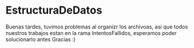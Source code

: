 # EstructuraDeDatos
Buenas tardes, tuvimos problemas al organizr los archivoas, asi que todos nuestros trabajos estan en la rama IntentosFallidos, esperamos poder solucionarlo antes 
Gracias :)
